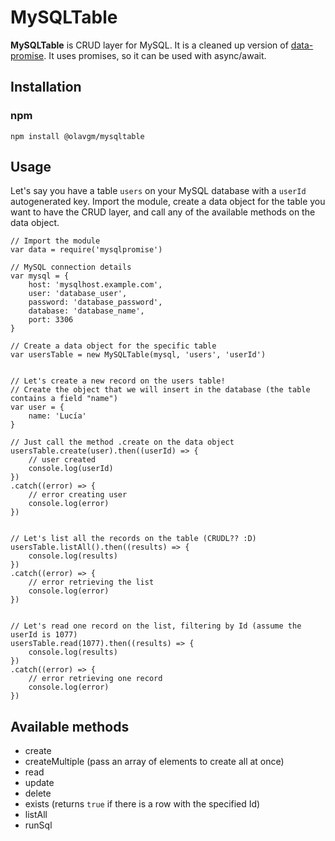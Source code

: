 # MySQLTable
**MySQLTable** is CRUD layer for MySQL. It is a cleaned up version of [data-promise](https://github.com/olavgm/data-promise). It uses promises, so it can be used with async/await.

## Installation

### npm

```
npm install @olavgm/mysqltable
```

## Usage

Let's say you have a table `users` on your MySQL database with a `userId` autogenerated key. Import the module, create a data object for the table you want to have the CRUD layer, and call any of the available methods on the data object.

```
// Import the module
var data = require('mysqlpromise')

// MySQL connection details
var mysql = {
	host: 'mysqlhost.example.com',
	user: 'database_user',
	password: 'database_password',
	database: 'database_name',
	port: 3306
}

// Create a data object for the specific table
var usersTable = new MySQLTable(mysql, 'users', 'userId')


// Let's create a new record on the users table!
// Create the object that we will insert in the database (the table contains a field "name")
var user = {
	name: 'Lucía'
}

// Just call the method .create on the data object
usersTable.create(user).then((userId) => {
	// user created
	console.log(userId)
})
.catch((error) => {
	// error creating user
	console.log(error)
})


// Let's list all the records on the table (CRUDL?? :D)
usersTable.listAll().then((results) => {
	console.log(results)
})
.catch((error) => {
	// error retrieving the list
	console.log(error)
})


// Let's read one record on the list, filtering by Id (assume the userId is 1077)
usersTable.read(1077).then((results) => {
	console.log(results)
})
.catch((error) => {
	// error retrieving one record
	console.log(error)
})
```

## Available methods
- create
- createMultiple (pass an array of elements to create all at once)
- read
- update
- delete
- exists (returns `true` if there is a row with the specified Id)
- listAll
- runSql
